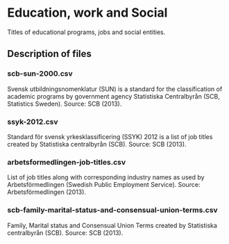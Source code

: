 # Education, work and Social

Titles of educational programs, jobs and social entities.


## Description of files


### scb-sun-2000.csv

Svensk utbildningsnomenklatur (SUN) is a standard for the classification of academic programs by government agency Statistiska Centralbyrån (SCB, Statistics Sweden). Source: SCB (2013).


### ssyk-2012.csv

Standard för svensk yrkesklassificering (SSYK) 2012 is a list of job titles created by Statistiska centralbyrån (SCB). Source: SCB (2013).


### arbetsformedlingen-job-titles.csv

List of job titles along with corresponding industry names as used by Arbetsförmedlingen (Swedish Public Employment Service). Source: Arbetsförmedlingen (2013).


### scb-family-marital-status-and-consensual-union-terms.csv

Family, Marital status and Consensual Union Terms created by Statistiska centralbyrån (SCB). Source: SCB (2013).
